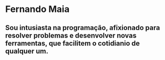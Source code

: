 # Fernando Maia

## Sou intusiasta na programação, afixionado para resolver problemas e desenvolver novas ferramentas, que facilitem o cotidianio de qualquer um.
